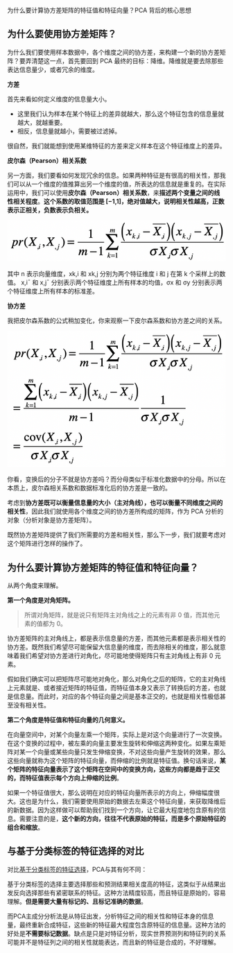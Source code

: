 为什么要计算协方差矩阵的特征值和特征向量？PCA 背后的核心思想

## 为什么要使用协方差矩阵？

为什么我们要使用样本数据中，各个维度之间的协方差，来构建一个新的协方差矩阵？要弄清楚这一点，首先要回到 PCA 最终的目标：降维。降维就是要去除那些表达信息量少，或者冗余的维度。

**方差**

首先来看如何定义维度的信息量大小。

* 这里我们认为样本在某个特征上的差异就越大，那么这个特征包含的信息量就越大，就越重要。
* 相反，信息量就越小，需要被过滤掉。

很自然，我们就能想到使用某维特征的方差来定义样本在这个特征维度上的差异。

**皮尔森（Pearson）相关系数**

另一方面，我们要看如何发现冗余的信息。如果两种特征是有很高的相关性，那我们可以从一个维度的值推算出另一个维度的值，所表达的信息就是重复的。在实际运用中，我们可以使用**皮尔森（Pearson）相关系数**，来**描述两个变量之间的线性相关程度**。**这个系数的取值范围是 [−1,1]，绝对值越大，说明相关性越高，正数表示正相关，负数表示负相关。**

![](pca-why/formula-pearson.webp ':size=450')

其中 n 表示向量维度，xk,i 和 xk,j 分别为两个特征维度 i 和 j 在第 k 个采样上的数值。 x,iˉ 和 x,jˉ 分别表示两个特征维度上所有样本的均值，σx 和 σy 分别表示两个特征维度上所有样本的标准差。

**协方差**

我把皮尔森系数的公式稍加变化，你来观察一下皮尔森系数和协方差之间的关系。

![](pca-why/formula-pearson-cov.webp ':size=450')

你看，变换后的分子不就是协方差吗？而分母类似于标准化数据中的分母。所以在本质上，皮尔森相关系数和数据标准化后的协方差是一致的。

考虑到**协方差既可以衡量信息量的大小（主对角线），也可以衡量不同维度之间的相关性**，因此我们就使用各个维度之间的协方差所构成的矩阵，作为 PCA 分析的对象（分析对象是协方差矩阵）。

既然协方差矩阵提供了我们所需要的方差和相关性，那么下一步，我们就要考虑对这个矩阵进行怎样的操作了。

## 为什么要计算协方差矩阵的特征值和特征向量？

从两个角度来理解。

**第一个角度是对角矩阵。**

> 所谓对角矩阵，就是说只有矩阵主对角线之上的元素有非 0 值，而其他元素的值都为 0。

协方差矩阵的主对角线上，都是表示信息量的方差，而其他元素都是表示相关性的协方差。既然我们希望尽可能保留大信息量的维度，而去除相关的维度，那么就意味着我们希望对协方差进行对角化，尽可能地使得矩阵只有主对角线上有非 0 元素。

假如我们确实可以把矩阵尽可能地对角化，那么对角化之后的矩阵，它的主对角线上元素就是、或者接近矩阵的特征值，而特征值本身又表示了转换后的方差，也就是信息量。而此时，对应的各个特征向量之间是基本正交的，也就是相关性极低甚至没有相关性。

**第二个角度是特征值和特征向量的几何意义。**

在向量空间中，对某个向量左乘一个矩阵，实际上是对这个向量进行了一次变换。在这个变换的过程中，被左乘的向量主要发生旋转和伸缩这两种变化。如果左乘矩阵对某一个向量或某些向量只发生伸缩变换，不对这些向量产生旋转的效果，那么这些向量就称为这个矩阵的特征向量，而伸缩的比例就是特征值。换句话来说，**某个矩阵的特征向量表示了这个矩阵在空间中的变换方向，这些方向都是趋于正交的，而特征值表示每个方向上伸缩的比例**。

如果一个特征值很大，那么说明在对应的特征向量所表示的方向上，伸缩幅度很大。这也是为什么，我们需要使用原始的数据去左乘这个特征向量，来获取降维后的新数据。因为这样做可以帮助我们找到一个方向，让它最大程度地包含原有的信息。需要注意的是，**这个新的方向，往往不代表原始的特征，而是多个原始特征的组合和缩放**。

## 与基于分类标签的特征选择的对比

对比[基于分类标签的特征选择](statistics/key-feature)，PCA与其有何不同：

基于分类标签的选择主要选择那些和预测结果相关度高的特征，这类似于从结果出发反向选择那些有紧密联系的特征。这种方法精度较高，而且特征是原始的，容易理解。**但是需要大量有标记的、且标记准确的数据**。

而PCA主成分分析法是从特征出发，分析特征之间的相关性和特征本身的信息量，最终重新合成特征，这些新的特征最大程度包含原特征的信息量。这种方法的好处是**不需要标记数据**。缺点是只是对特征分析，现实世界预测列和特征列的关系可能并不是特征列之间的相关性就能表达，而且新的特征是合成的，不好理解。

